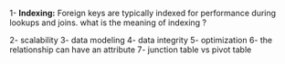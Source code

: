 


1- **Indexing:** Foreign keys are typically indexed for performance during lookups and joins. what is the meaning of indexing ?


2- scalability 
3- data modeling 
4- data integrity
5- optimization
6- the relationship can have an attribute 
7- junction table vs pivot table